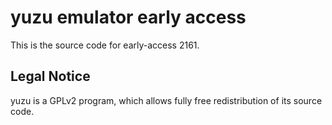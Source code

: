 yuzu emulator early access
=============

This is the source code for early-access 2161.

## Legal Notice

yuzu is a GPLv2 program, which allows fully free redistribution of its source code.